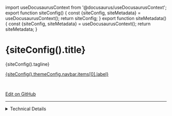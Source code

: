 import useDocusaurusContext from '@docusaurus/useDocusaurusContext';
export function siteConfig() {
  const {siteConfig, siteMetadata} = useDocusaurusContext();
  return siteConfig;
}
export function siteMetadata() {
  const {siteConfig, siteMetadata} = useDocusaurusContext();
  return siteMetadata;
}


<h1>{siteConfig().title}</h1>

<p>{siteConfig().tagline}</p>

<span>
	<a href={siteConfig().themeConfig.navbar.items[0].docId.replace('/index', '')}>
		<div class="toae-button">
			{siteConfig().themeConfig.navbar.items[0].label}
		</div>
	</a>
</span>

<span>&nbsp;&nbsp;</span>

<span>
	<a href={siteConfig().presets[0][1].docs.editUrl}>
		<div class="toae-button">
			Edit on GitHub
		</div>
	</a>
</span>


<hr/>

<details>
	<summary>Technical Details</summary>

<details>
	<summary><b>Site Config.</b>  Site config comes from <code>docusaurus.config.js</code></summary>
	<pre>{JSON.stringify( siteConfig(), null, 2 )}</pre>
</details>


<details>
  <summary><b>Site MetaData.</b>  Site metadata comes from docusaurus install</summary>
  <pre>{JSON.stringify(siteMetadata(), null, 2) }</pre>
</details>

</details>